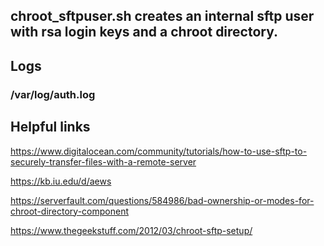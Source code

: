 ## chroot_sftpuser.sh creates an internal sftp user with rsa login keys and a chroot directory. 

## Logs
### /var/log/auth.log

## Helpful links

https://www.digitalocean.com/community/tutorials/how-to-use-sftp-to-securely-transfer-files-with-a-remote-server

https://kb.iu.edu/d/aews

https://serverfault.com/questions/584986/bad-ownership-or-modes-for-chroot-directory-component

https://www.thegeekstuff.com/2012/03/chroot-sftp-setup/

